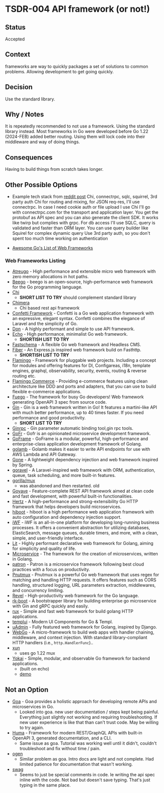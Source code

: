 # TSDR-004 API framework (or not!)

## Status

Accepted

## Context

frameworks are way to quickly packages a set of solutions to common problems.
Allowing development to get going quickly.

## Decision

Use the standard library.

## Why / Notes

It is repeatedly recommended to not use a framework. Using the standard library
instead. Most frameworks in Go were developed before Go 1.22 (2024-FEB) added
better routing. Using them will lock code into their middleware and way of doing
things.

## Consequences

Having to build things from scratch takes longer.

## Other Possible Options

- Example tech stack from [reddit post](https://www.reddit.com/r/golang/comments/15y5wiq/lets_say_you_want_to_build_a_go_rest_api_should/) Chi, connectrpc, sqlc, squirrel, 3rd party auth
Chi for routing and mixing, for JSON req-res, I'll use connectrpc. In case I need cookie auth or file upload I use Chi I'll go with connectrpc.com for the transport and application layer. You get the protobuf as API spec and you can also generate the client SDK. It works like twirp but complies with grpc. For db access I'll use SQLC, query is validated and faster than ORM layer. You can use query builder like Squirel for complex dynamic query Use 3rd party auth, so you don't spent too much time working on authentication

- [Awesome Go's List of Web Frameworks](https://github.com/avelino/awesome-go?tab=readme-ov-file#web-frameworks)

### Web Frameworks Listing

- [Atreugo](https://github.com/savsgio/atreugo) - High performance and extensible micro web framework with zero memory allocations in hot paths.
- [Beego](https://github.com/beego/beego) - beego is an open-source, high-performance web framework for the Go programming language.
- [Chi]()
  - **SHORT LIST TO TRY** should complement standard library
- [Chimera](https://github.com/matt1484/chimera)
  - Chi based rest api framework
- [Confetti Framework](https://confetti-framework.github.io/docs/) - Confetti is a Go web application framework with an expressive, elegant syntax. Confetti combines the elegance of Laravel and the simplicity of Go.
- [Don](https://github.com/abemedia/go-don) - A highly performant and simple to use API framework.
- [Echo](https://github.com/labstack/echo) - High performance, minimalist Go web framework.
  - **SHORTISH LIST TO TRY**
- [Fastschema](https://github.com/fastschema/fastschema) - A flexible Go web framework and Headless CMS.
- [Fiber](https://github.com/gofiber/fiber) - An Express.js inspired web framework build on Fasthttp.
  - **SHORTISH LIST TO TRY**
- [Flamingo](https://github.com/i-love-flamingo/flamingo) - Framework for pluggable web projects. Including a concept for modules and offering features for DI, Configareas, i18n, template engines, graphql, observability, security, events, routing & reverse routing etc.
- [Flamingo Commerce](https://github.com/i-love-flamingo/flamingo-commerce) - Providing e-commerce features using clean architecture like DDD and ports and adapters, that you can use to build flexible e-commerce applications.
- [Fuego](https://github.com/go-fuego/fuego) - The framework for busy Go developers! Web framework generating OpenAPI 3 spec from source code.
- [Gin](https://github.com/gin-gonic/gin) - Gin is a web framework written in Go! It features a martini-like API with much better performance, up to 40 times faster. If you need performance and good productivity.
  - **SHORT LIST TO TRY**
- [Ginrpc](https://github.com/xxjwxc/ginrpc) - Gin parameter automatic binding tool,gin rpc tools.
- [GoFr](https://github.com/gofr-dev/gofr) - Gofr is an opinionated microservice development framework.
- [GoFrame](https://github.com/gogf/gf) - GoFrame is a modular, powerful, high-performance and enterprise-class application development framework of Golang.
- [golamb](https://github.com/twharmon/golamb) - Golamb makes it easier to write API endpoints for use with AWS Lambda and API Gateway.
- [Gone](https://github.com/gone-io/gone) - A lightweight dependency injection and web framework inspired by Spring.
- [goravel](https://github.com/goravel/goravel) - A Laravel-inspired web framework with ORM, authentication, queue, task scheduling, and more built-in features.
- [gorilla/mux]()
  - was abandoned and then restarted. old
- [Goyave](https://github.com/go-goyave/goyave) - Feature-complete REST API framework aimed at clean code and fast development, with powerful built-in functionalities.
- [Hertz](https://github.com/cloudwego/hertz) - A high-performance and strong-extensibility Go HTTP framework that helps developers build microservices.
- [hiboot](https://github.com/hidevopsio/hiboot) - hiboot is a high performance web application framework with auto configuration and dependency injection support.
- [iWF](https://github.com/indeedeng/iwf) - iWF is an all-in-one platform for developing long-running business processes. It offers a convenient abstraction for utilizing databases, ElasticSearch, message queues, durable timers, and more, with a clean, simple, and user-friendly interface.
- [Lit](https://github.com/jvcoutinho/lit) - Highly performant declarative web framework for Golang, aiming for simplicity and quality of life.
- [Microservice](https://github.com/claygod/microservice) - The framework for the creation of microservices, written in Golang.
- [patron](https://github.com/beatlabs/patron) - Patron is a microservice framework following best cloud practices with a focus on productivity.
- [Pnutmux](https://gitlab.com/fruitygo/pnutmux) - Pnutmux is a powerful Go web framework that uses regex for matching and handling HTTP requests. It offers features such as CORS handling, structured logging, URL parameters extraction, middlewares, and concurrency limiting.
- [Revel](https://github.com/revel/revel) - High-productivity web framework for the Go language.
- [rk-boot](https://github.com/rookie-ninja/rk-boot) - A bootstrapper library for building enterprise go microservice with Gin and gRPC quickly and easily.
- [rux](https://github.com/gookit/rux) - Simple and fast web framework for build golang HTTP applications.
- [templui](https://github.com/axzilla/templui) - Modern UI Components for Go & Templ.
- [uAdmin](https://github.com/uadmin/uadmin) - Fully featured web framework for Golang, inspired by Django.
- [WebGo](https://github.com/naughtygopher/webgo) - A micro-framework to build web apps with handler chaining, middleware, and context injection. With standard library-compliant HTTP handlers (i.e., `http.HandlerFunc`)..
- [xun](https://github.com/yaitoo/xun)
  - uses go 1.22 mux
- [Yokai](https://github.com/ankorstore/yokai) - Simple, modular, and observable Go framework for backend applications.
  - (built on echo)
  - [demo](https://ankorstore.github.io/yokai/demos/http-application/)

## Not an Option

- [Goa](https://github.com/goadesign/goa) - Goa provides a holistic approach for developing remote APIs and microservices in Go.
  - Looked into goa. new user documentation / steps kept being painful. Everything just slightly not working and requiring troubleshooting. If new user experience is like that than can't trust code. May be willing to try again.
- [Huma](https://github.com/danielgtaylor/huma/) - Framework for modern REST/GraphQL APIs with built-in OpenAPI 3, generated documentation, and a CLI.
  - Same issue as goa. Tutorial was working well until it didn't, couldn't troubleshoot and fix without time / pain.
- [ogen]()
  - Similar problem as goa. Intro docs are light and not complete. Had limited patience for documentation that wasn't working.
- [swag](https://github.com/swaggo/swag)
  - Seems to just be special comments in code. Ie writing the api spec inline with the code. Not bad but doesn't save typing. That's just typing in the same place.
